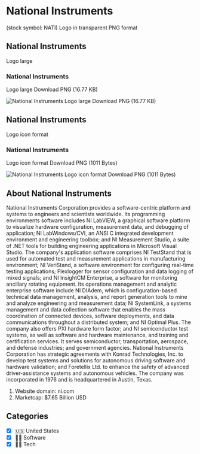 # National Instruments
 (stock symbol: NATI) Logo in transparent PNG format

## National Instruments
 Logo large

### National Instruments
 Logo large Download PNG (16.77 KB)

![National Instruments
 Logo large Download PNG (16.77 KB)](/img/orig/NATI_BIG-bb58a7ba.png)

## National Instruments
 Logo icon format

### National Instruments
 Logo icon format Download PNG (1011 Bytes)

![National Instruments
 Logo icon format Download PNG (1011 Bytes)](/img/orig/NATI-5ba1c3c4.png)

## About National Instruments


National Instruments Corporation provides a software-centric platform and systems to engineers and scientists worldwide. Its programming environments software includes NI LabVIEW, a graphical software platform to visualize hardware configuration, measurement data, and debugging of application; NI LabWindows/CVI, an ANSI C integrated development environment and engineering toolbox; and NI Measurement Studio, a suite of .NET tools for building engineering applications in Microsoft Visual Studio. The company's application software comprises NI TestStand that is used for automated test and measurement applications in manufacturing environment; NI VeriStand, a software environment for configuring real-time testing applications; Flexlogger for sensor configuration and data logging of mixed signals; and NI InsightCM Enterprise, a software for monitoring ancillary rotating equipment. Its operations management and analytic enterprise software include NI DIAdem, which is configuration-based technical data management, analysis, and report generation tools to mine and analyze engineering and measurement data; NI SystemLink, a systems management and data collection software that enables the mass coordination of connected devices, software deployments, and data communications throughout a distributed system; and NI Optimal Plus. The company also offers PXI hardware form factor; and NI semiconductor test systems, as well as software and hardware maintenance, and training and certification services. It serves semiconductor, transportation, aerospace, and defense industries; and government agencies. National Instruments Corporation has strategic agreements with Konrad Technologies, Inc. to develop test systems and solutions for autonomous driving software and hardware validation; and Foretellix Ltd. to enhance the safety of advanced driver-assistance systems and autonomous vehicles. The company was incorporated in 1976 and is headquartered in Austin, Texas.

1. Website domain: ni.com
2. Marketcap: $7.65 Billion USD


## Categories
- [x] 🇺🇸 United States
- [x] 👨‍💻 Software
- [x] 👩‍💻 Tech

